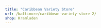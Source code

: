 ```yaml
---
title: "Caribbean Variety Store"
url: /baltimore/caribbean-variety-store-2/
shop: Kramladen
---
```

